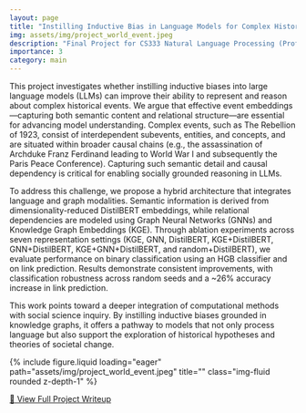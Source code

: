 ```yaml
---
layout: page
title: "Instilling Inductive Bias in Language Models for Complex Historical Event Representation"
img: assets/img/project_world_event.jpeg
description: "Final Project for CS333 Natural Language Processing (Professor: Carolyn Anderson)"
importance: 3
category: main
---
```


This project investigates whether instilling inductive biases into large language models (LLMs) can improve their ability to represent and reason about complex historical events. We argue that effective event embeddings—capturing both semantic content and relational structure—are essential for advancing model understanding. Complex events, such as The Rebellion of 1923, consist of interdependent subevents, entities, and concepts, and are situated within broader causal chains (e.g., the assassination of Archduke Franz Ferdinand leading to World War I and subsequently the Paris Peace Conference). Capturing such semantic detail and causal dependency is critical for enabling socially grounded reasoning in LLMs.

To address this challenge, we propose a hybrid architecture that integrates language and graph modalities. Semantic information is derived from dimensionality-reduced DistilBERT embeddings, while relational dependencies are modeled using Graph Neural Networks (GNNs) and Knowledge Graph Embeddings (KGE). Through ablation experiments across seven representation settings (KGE, GNN, DistilBERT, KGE+DistilBERT, GNN+DistilBERT, KGE+GNN+DistilBERT, and random+DistilBERT), we evaluate performance on binary classification using an HGB classifier and on link prediction. Results demonstrate consistent improvements, with classification robustness across random seeds and a ~26% accuracy increase in link prediction. 

This work points toward a deeper integration of computational methods with social science inquiry. By instilling inductive biases grounded in knowledge graphs, it offers a pathway to models that not only process language but also support the exploration of historical hypotheses and theories of societal change.

<div class="row">
    <div class="col-sm mt-3 mt-md-0">
        {% include figure.liquid loading="eager" path="assets/img/project_world_event.jpeg" title="" class="img-fluid rounded z-depth-1" %}
    </div>
</div>

<p>
  <a href="/assets/pdf/project_world_event_writeup.pdf" class="btn btn-primary" target="_blank">
    📄 View Full Project Writeup
  </a>
</p>
